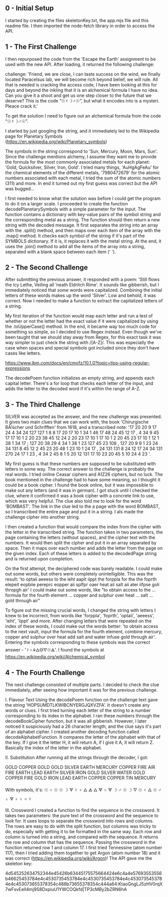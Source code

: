 ## 0 - Initial Setup
I started by creating the files skeletonKey.txt, the app.mjs file and this readme file. I then imported the node-fetch library in order to access the API.

## 1 - The First Challenge
I then repurposed the code from the 'Escape the Earth' assignment to be used with the new API. After loading, it returned the following challenge:

challenge: 'Friend, we are close, I can taste success on the wind, we finally located Paracelsus lab, we will become rich beyond belief, we will rule. All that is needed is cracking the access code, I have been looking at this for days and beyond the inkling that it is an alchemical formula I have no idea. Can you give it a shoot and get us one step closer to the future that we deserve? This is the code “☉☿☽♂☉”, but what it encodes into is a mysteri. Pleace crack it.'

To get the solution I need to figure out an alchemical formula from the code “☉☿☽♂☉”.

I started by just googling the string, and it immediately led to the Wikipedia page for Planetary Symbols (https://en.wikipedia.org/wiki/Planetary_symbols)

The symbols in the string correspond to 'Sun, Mercury, Moon, Mars, Sun'. Since the challenge mentions alchemy, I assume they want me to provide the formula for the most commonly associated metals for each planet: 'Gold, Quicksilver, Silver, Iron, Gold'. I tried many things, 'AuHgAgFeAu' for the chemical elements of the different metals, '7980472679' for the atomic numbers associated with each metal, I tried the sum of the atomic numbers (311) and more. In end it turned out my first guess was correct but the API was bugged... 

I first needed to know what the solution was before I could get the program to do it on a larger scale. I proceeded to create the function decodePlanetarySymbols with a simple parameter for the input. The function contains a dictionary with key-value pairs of the symbol string and the corresponding metal as a string. The function should then return a new string with the decoded message. It first separates the string into an array with the .split() method, and then maps over each item of the array with the .map() method. It checks each symbol of the string if it's part of the SYMBOLS dictionary. If it is, it replaces it with the metal string. At the end, it uses the .join() method to add all the items of the array into a string, separated with a blank space between each item (' ').

## 2 - The Second Challenge
After submitting the previous answer, it responded with a poem: 'Still flows the Icy Lethe, Veiling all ’neath Eldritch Rime'. It sounds like gibberish, but I immediately noticed that some words were capitalized. Combining the initial letters of these words makes up the word 'Silver'. Low and behold, it was correct. Now I needed to make a function to extract the capitalized letters of a string.

My first iteration of the function would map each letter and run a test of whether or not the letter had the exact value if it were capitalized by using the .toUpperCase() method. In the end, it became way too much code for something so simple, so I decided to use Regex instead. Even though we've been taught that we should stay away from Regex, for this exact task it was way simpler to just check the string with /[A-Z]/. This was especially the case when spaces and special symbols got included since they don't have cases like letters. 

https://www.ibm.com/docs/en/cmofz/10.1.0?topic=tips-using-regular-expressions

The decodePoem function initializes an empty string, and appends each capital letter. There's a for loop that checks each letter of the input, and adds the letter to the decoded word if it's within the range of A-Z.

## 3 - The Third Challenge
SILVER was accepted as the answer, and the new challenge was presented. It gives two main clues that we can work with, the book 'Chirurgische BÃ¼cher und Schrifften' from 1618, and a transcribed note: '17 20   20 9 17 24 4 34   24 127 127 1 8 8   17 20   17 10 1   34 1 46 17   48 24 45 12 17 ,   4 34 9 45 17   17 10 1   2 20 23 38 45 12 24   2 20 23   17 10 1   17 10 1   2 20 45 23 17 10   1 12 1 38 1 34 17 ;   127 20 38 29 4 34 1   38 1 23 127 45 23 108 ,   127 20 9 9 1 23   24 34 131   8 45 12 2 45 23   20 48 1 23   10 1 24 17 ,   24 131 131   8 24 12 17   24 34 131   270 24 17 1 23 ,   4 34 2 45 8 1   5 20 12 131   17 10 23 20 45 5 10   24 4 23 '.

My first guess is that these numbers are supposed to be substituted with letters in some way. The correct answer to the challenge is probably the real words. I tried online Ceasar ciphers and A1Z26 ciphers, but no luck. The book mentioned in the challenge had to have some meaning, so I thought it could be a book cipher. I found the book online, but it was impossible to make out any letters (and it was in german). I got stuck until I checked the clue, where it confirmed it was a book cipher with a concrete link to use, which was very helpful. The clue also told me to look for the word 'BOMBAST'. The link in the clue led to the a page with the word BOMBAST, so I transcribed the entire page and put it in a string. I als made the challenge cipher into another string.

I then created a function that would compare the index from the cipher with the letter in the transcribed string. The function takes in two parameters, the page containing the letters (without spaces), and the cipher text with the numbers. It would then split the cipher and put it in an array separated by space. Then it maps over each number and adds the letter from the page on the given index. Each of these letters is added to the decodedPage string and is returned upon completion.

On the first attempt, the deciphered code was barely readable. I could make out some words, but others were completely unintelligible. This was the result:
'to  optaii  aeeess  to  the  ieht  aaplt   iippt  the  forppla  for  the  the  foprth  elepeit   eopbiie  pereprc   eopper  aii  splfpr  oaer  heat   aii  salt  aii   ater   iifpse  goli  thropgh  air'
I could make out some words, like "to obtain access to the ... formula for the fourth element ... copper and sulphur over heat ... salt ... gold through air"

To figure out the missing crucial words, I changed the string with letters I knew to be incorrect, from words like 'forppla', 'foprth', 'optaii', 'aeeess', 'ieht', 'iippt' and more. After changing letters that were repeated on the index of these words, I could make out the words better:
'to obtain access to the next vault, input the formula for the fourth element, combine mercury, copper and sulphur over heat add salt and water infuse gold through air'. Entering the symbols corresponding to these symbols was the correct answer - '☿♀🜍🜂🜔🜄☉🜁'. I found the symbols at https://en.wikipedia.org/wiki/Alchemical_symbol

## 4 - The Fourth Challenge
The next challenge consisted of multiple parts. I decided to check the clue immediately, after seeing how important it was for the previous challenge. 

I. Flavour Text
Using the decodePoem function on the challenge text gave the string 'HOPSUMDTLKWIBCNYERGJQXVZFA'. It doesn't create any words or clues. I first tried turning each letter of the string to a number corresponding to its index in the alphabet. I ran these numbers through the decodeBookCipher function, but it was all gibberish. However, I later noticed it suspiciously had a 26 character length, and the clue says it's part of an alphabet cipher. I created another decoding function called decodeAlphabetFunction. It compares the letter of the alphabet with that of the key. If I give it the letter H, it will return A, if I give it A, it will return Z. Basically the index of the letter in the alphabet.

II. Substitution
After running all the strings through the decoder, I got:

GOLD COPPER GOLD GOLD SILVER
EARTH MERCURY COPPER FIRE AIR
FIRE EARTH LEAD EARTH SILVER
IRON GOLD SILVER WATER GOLD
COPPER FIRE GOLD IRON LEAD
EARTH COPPER COPPER TIN MERCURY

With symbols, it's:
☉ ♀ ☉ ☉ ☽
🜃 ☿ ♀ 🜂 🜁
🜂 🜃 ♄ 🜃 ☽
♂ ☉ ☽ 🜄 ☉
♀ 🜂 ☉ ♂ ♄
🜃 ♀ ♀ ♃ ☿

III. Crossword
I created a function to find the sequence in the crossword. It takes two parameters: the pure text of the crossword and the sequence to look for. It uses loops to separate the crossword into rows and columns. The rows are easy to do with the split function, but columns was tricky to do, especially with getting it to be formatted in the same way. Each row and column is turned into a string, and compared with the sequence. It returns the row and column that has the sequence. Passing the crossword in the function returned row 1 and column 17. I first tried Tennessine (atom number 117), then I tried adding them together to get Argon (atom number 18) and it was correct (https://en.wikipedia.org/wiki/Argon)! The API gave me the skeleton key:

4d545252634752344e45426b63445175575664424e6c4a4e57693553556b46625453784e4c4530735453784e4c4530735453784e4c4530735453784e4c453073655378354c486b73655378354c444a64:KtaoGngLJ5zHV0rqX7wFsvEelI4mj9S8DxpiuU1YWCOQkfd|TP3cMBy2bZRN6hA